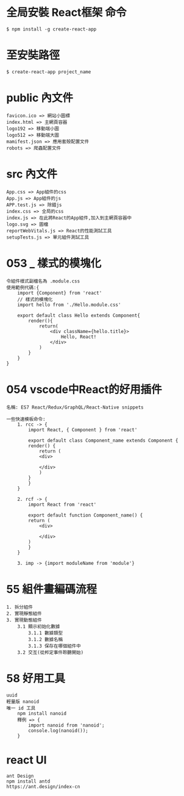 # 全局安裝 React框架 命令
    $ npm install -g create-react-app

# 至安奘路徑
    $ create-react-app project_name

# public 內文件
    favicon.ico => 網站小圖標
    index.html => 主網頁容器
    logo192 => 移動端小圖
    logo512 => 移動端大圖
    mamifest.json => 應用套殼配置文件
    robots => 爬蟲配置文件

# src 內文件
    App.css => App組件的css
    App.js => App組件的js
    APP.test.js => 除錯js
    index.css => 全局的css
    index.js => 在此將React的App組件,加入到主網頁容器中
    logo.svg => 圖檔
    reportWebVitals.js => React的性能測試工具
    setupTests.js => 單元組件測試工具


# 053 _ 樣式的模塊化
    令組件樣式副檔名為 .module.css
    使用範例代碼:{
        import {Component} from 'react'
        // 樣式的模塊化
        import hello from './Hello.module.css'

        export default class Hello extends Component{
            render(){
                return(
                    <div className={hello.title}>
                        Hello, React!
                    </div>
                )
            }
        }
    }

# 054 vscode中React的好用插件
    名稱: ES7 React/Redux/GraphQL/React-Native snippets
    
    一些快速模板命令:
        1. rcc -> {
            import React, { Component } from 'react'

            export default class Component_name extends Component {
            render() {
                return (
                <div>
                    
                </div>
                )
            }
            }
        }

        2. rcf -> {
            import React from 'react'

            export default function Component_name() {
            return (
                <div>
                
                </div>
            )
            }
        }

        3. imp -> {import moduleName from 'module'}

# 55 組件畫編碼流程
    1. 拆分組件
    2. 實現靜態組件
    3. 實現動態組件
        3.1 顯示初始化數據
            3.1.1 數據類型
            3.1.2 數據名稱
            3.1.3 保存在哪個組件中
        3.2 交互(從邦定事件聆聽開始)

# 58 好用工具
    uuid
    輕量版 nanoid
    唯一 id 工具 
        npm install nanoid
        釋例 => {
            import nanoid from 'nanoid';
            console.log(nanoid());
        }

# react UI
    ant Design
    npm install antd
    https://ant.design/index-cn

